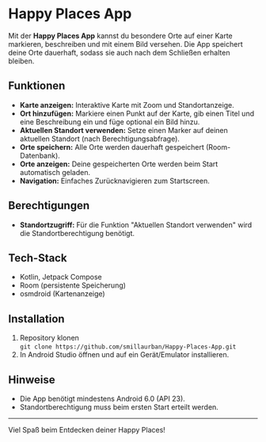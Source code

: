 # Happy Places App

Mit der **Happy Places App** kannst du besondere Orte auf einer Karte markieren, beschreiben und mit einem Bild versehen. Die App speichert deine Orte dauerhaft, sodass sie auch nach dem Schließen erhalten bleiben.

## Funktionen

- **Karte anzeigen:** Interaktive Karte mit Zoom und Standortanzeige.
- **Ort hinzufügen:** Markiere einen Punkt auf der Karte, gib einen Titel und eine Beschreibung ein und füge optional ein Bild hinzu.
- **Aktuellen Standort verwenden:** Setze einen Marker auf deinen aktuellen Standort (nach Berechtigungsabfrage).
- **Orte speichern:** Alle Orte werden dauerhaft gespeichert (Room-Datenbank).
- **Orte anzeigen:** Deine gespeicherten Orte werden beim Start automatisch geladen.
- **Navigation:** Einfaches Zurücknavigieren zum Startscreen.

## Berechtigungen

- **Standortzugriff:** Für die Funktion "Aktuellen Standort verwenden" wird die Standortberechtigung benötigt.

## Tech-Stack

- Kotlin, Jetpack Compose
- Room (persistente Speicherung)
- osmdroid (Kartenanzeige)

## Installation

1. Repository klonen  
   `git clone https://github.com/smillaurban/Happy-Places-App.git`
2. In Android Studio öffnen und auf ein Gerät/Emulator installieren.

## Hinweise

- Die App benötigt mindestens Android 6.0 (API 23).
- Standortberechtigung muss beim ersten Start erteilt werden.

---

Viel Spaß beim Entdecken deiner Happy Places!
